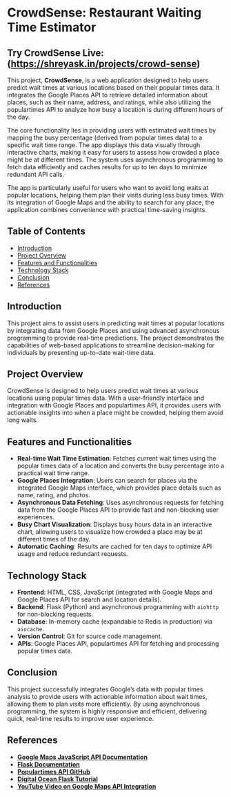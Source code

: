# CrowdSense: Restaurant Waiting Time Estimator

## **Try CrowdSense Live**: (https://shreyask.in/projects/crowd-sense)

This project, **CrowdSense**, is a web application designed to help users predict wait times at various locations based on their popular times data. It integrates the Google Places API to retrieve detailed information about places, such as their name, address, and ratings, while also utilizing the populartimes API to analyze how busy a location is during different hours of the day.

The core functionality lies in providing users with estimated wait times by mapping the busy percentage (derived from popular times data) to a specific wait time range. The app displays this data visually through interactive charts, making it easy for users to assess how crowded a place might be at different times. The system uses asynchronous programming to fetch data efficiently and caches results for up to ten days to minimize redundant API calls.

The app is particularly useful for users who want to avoid long waits at popular locations, helping them plan their visits during less busy times. With its integration of Google Maps and the ability to search for any place, the application combines convenience with practical time-saving insights.

## Table of Contents

- [Introduction](#introduction)
- [Project Overview](#project-overview)
- [Features and Functionalities](#features-and-functionalities)
- [Technology Stack](#technology-stack)
- [Conclusion](#conclusion)
- [References](#references)

## Introduction

This project aims to assist users in predicting wait times at popular locations by integrating data from Google Places and using advanced asynchronous programming to provide real-time predictions. The project demonstrates the capabilities of web-based applications to streamline decision-making for individuals by presenting up-to-date wait-time data.

## Project Overview

CrowdSense is designed to help users predict wait times at various locations using popular times data. With a user-friendly interface and integration with Google Places and populartimes API, it provides users with actionable insights into when a place might be crowded, helping them avoid long waits.

## Features and Functionalities

- **Real-time Wait Time Estimation**: Fetches current wait times using the popular times data of a location and converts the busy percentage into a practical wait time range.
- **Google Places Integration**: Users can search for places via the integrated Google Maps interface, which provides place details such as name, rating, and photos.
- **Asynchronous Data Fetching**: Uses asynchronous requests for fetching data from the Google Places API to provide fast and non-blocking user experiences.
- **Busy Chart Visualization**: Displays busy hours data in an interactive chart, allowing users to visualize how crowded a place may be at different times of the day.
- **Automatic Caching**: Results are cached for ten days to optimize API usage and reduce redundant requests.

## Technology Stack

- **Frontend**: HTML, CSS, JavaScript (integrated with Google Maps and Google Places API for search and location details).
- **Backend**: Flask (Python) and asynchronous programming with `aiohttp` for non-blocking requests.
- **Database**: In-memory cache (expandable to Redis in production) via `aiocache`.
- **Version Control**: Git for source code management.
- **APIs**: Google Places API, populartimes API for fetching and processing popular times data.

## Conclusion

This project successfully integrates Google’s data with popular times analysis to provide users with actionable information about wait times, allowing them to plan visits more efficiently. By using asynchronous programming, the system is highly responsive and efficient, delivering quick, real-time results to improve user experience.

## References

- **[Google Maps JavaScript API Documentation](https://developers.google.com/maps/documentation/javascript/)**
- **[Flask Documentation](https://flask.palletsprojects.com/)**
- **[Populartimes API GitHub](https://github.com/m-wrzr/populartimes)**
- **[Digital Ocean Flask Tutorial](https://www.digitalocean.com/community/tutorials/how-to-create-your-first-web-application-using-flask-and-python-3)**
- **[YouTube Video on Google Maps API Integration](https://youtu.be/uPhWSyRqQDA)**
